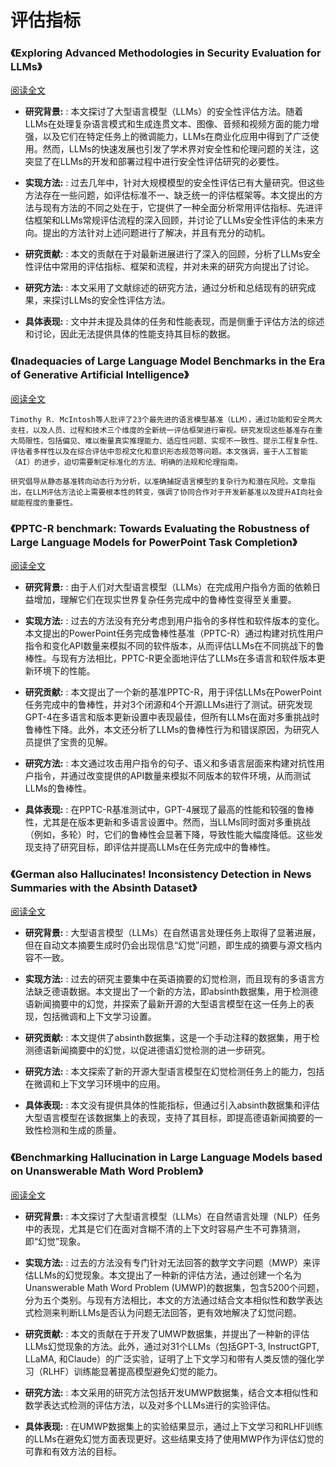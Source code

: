 # 评估指标

### 《Exploring Advanced Methodologies in Security Evaluation for LLMs》

 [阅读全文](http://arxiv.org/abs/2402.17970v1)

- **研究背景:** : 本文探讨了大型语言模型（LLMs）的安全性评估方法。随着LLMs在处理复杂语言模式和生成连贯文本、图像、音频和视频方面的能力增强，以及它们在特定任务上的微调能力，LLMs在商业化应用中得到了广泛使用。然而，LLMs的快速发展也引发了学术界对安全性和伦理问题的关注，这突显了在LLMs的开发和部署过程中进行安全性评估研究的必要性。

- **实现方法:** : 过去几年中，针对大规模模型的安全性评估已有大量研究。但这些方法存在一些问题，如评估标准不一、缺乏统一的评估框架等。本文提出的方法与现有方法的不同之处在于，它提供了一种全面分析常用评估指标、先进评估框架和LLMs常规评估流程的深入回顾，并讨论了LLMs安全性评估的未来方向。提出的方法针对上述问题进行了解决，并且有充分的动机。

- **研究贡献:** : 本文的贡献在于对最新进展进行了深入的回顾，分析了LLMs安全性评估中常用的评估指标、框架和流程，并对未来的研究方向提出了讨论。

- **研究方法:** : 本文采用了文献综述的研究方法，通过分析和总结现有的研究成果，来探讨LLMs的安全性评估方法。

- **具体表现:** : 文中并未提及具体的任务和性能表现，而是侧重于评估方法的综述和讨论，因此无法提供具体的性能支持其目标的数据。

### 《Inadequacies of Large Language Model Benchmarks in the Era of Generative Artificial Intelligence》

 [阅读全文](https://arxiv.org/pdf/2402.09880.pdf)

```
Timothy R. McIntosh等人批评了23个最先进的语言模型基准（LLM），通过功能和安全两大支柱，以及人员、过程和技术三个维度的全新统一评估框架进行审视。研究发现这些基准存在重大局限性，包括偏见、难以衡量真实推理能力、适应性问题、实现不一致性、提示工程复杂性、评估者多样性以及在综合评估中忽视文化和意识形态规范等问题。本文强调，鉴于人工智能（AI）的进步，迫切需要制定标准化的方法、明确的法规和伦理指南。

研究倡导从静态基准转向动态行为分析，以准确捕捉语言模型的复杂行为和潜在风险。文章指出，在LLM评估方法论上需要根本性的转变，强调了协同合作对于开发新基准以及提升AI向社会赋能程度的重要性。
```

### 《PPTC-R benchmark: Towards Evaluating the Robustness of Large Language Models for PowerPoint Task Completion》

 [阅读全文](http://arxiv.org/abs/2403.03788v1)

- **研究背景:** : 由于人们对大型语言模型（LLMs）在完成用户指令方面的依赖日益增加，理解它们在现实世界复杂任务完成中的鲁棒性变得至关重要。

- **实现方法:** : 过去的方法没有充分考虑到用户指令的多样性和软件版本的变化。本文提出的PowerPoint任务完成鲁棒性基准（PPTC-R）通过构建对抗性用户指令和变化API数量来模拟不同的软件版本，从而评估LLMs在不同挑战下的鲁棒性。与现有方法相比，PPTC-R更全面地评估了LLMs在多语言和软件版本更新环境下的性能。

- **研究贡献:** : 本文提出了一个新的基准PPTC-R，用于评估LLMs在PowerPoint任务完成中的鲁棒性，并对3个闭源和4个开源LLMs进行了测试。研究发现GPT-4在多语言和版本更新设置中表现最佳，但所有LLMs在面对多重挑战时鲁棒性下降。此外，本文还分析了LLMs的鲁棒性行为和错误原因，为研究人员提供了宝贵的见解。

- **研究方法:** : 本文通过攻击用户指令的句子、语义和多语言层面来构建对抗性用户指令，并通过改变提供的API数量来模拟不同版本的软件环境，从而测试LLMs的鲁棒性。

- **具体表现:** : 在PPTC-R基准测试中，GPT-4展现了最高的性能和较强的鲁棒性，尤其是在版本更新和多语言设置中。然而，当LLMs同时面对多重挑战（例如，多轮）时，它们的鲁棒性会显著下降，导致性能大幅度降低。这些发现支持了研究目标，即评估并提高LLMs在任务完成中的鲁棒性。

### 《German also Hallucinates! Inconsistency Detection in News Summaries with the Absinth Dataset》

 [阅读全文](http://arxiv.org/abs/2403.03750v1)

- **研究背景:** : 大型语言模型（LLMs）在自然语言处理任务上取得了显著进展，但在自动文本摘要生成时仍会出现信息“幻觉”问题，即生成的摘要与源文档内容不一致。

- **实现方法:** : 过去的研究主要集中在英语摘要的幻觉检测，而且现有的多语言方法缺乏德语数据。本文提出了一个新的方法，即absinth数据集，用于检测德语新闻摘要中的幻觉，并探索了最新开源的大型语言模型在这一任务上的表现，包括微调和上下文学习设置。

- **研究贡献:** : 本文提供了absinth数据集，这是一个手动注释的数据集，用于检测德语新闻摘要中的幻觉，以促进德语幻觉检测的进一步研究。

- **研究方法:** : 本文探索了新的开源大型语言模型在幻觉检测任务上的能力，包括在微调和上下文学习环境中的应用。

- **具体表现:** : 本文没有提供具体的性能指标，但通过引入absinth数据集和评估大型语言模型在该数据集上的表现，支持了其目标，即提高德语新闻摘要的一致性检测和生成的质量。

### 《Benchmarking Hallucination in Large Language Models based on Unanswerable Math Word Problem》

 [阅读全文](http://arxiv.org/abs/2403.03558v1)

- **研究背景:** : 本文探讨了大型语言模型（LLMs）在自然语言处理（NLP）任务中的表现，尤其是它们在面对含糊不清的上下文时容易产生不可靠猜测，即“幻觉”现象。

- **实现方法:** : 过去的方法没有专门针对无法回答的数学文字问题（MWP）来评估LLMs的幻觉现象。本文提出了一种新的评估方法，通过创建一个名为Unanswerable Math Word Problem (UMWP)的数据集，包含5200个问题，分为五个类别。与现有方法相比，本文的方法通过结合文本相似性和数学表达式检测来判断LLMs是否认为问题无法回答，更有效地解决了幻觉问题。

- **研究贡献:** : 本文的贡献在于开发了UMWP数据集，并提出了一种新的评估LLMs幻觉现象的方法。此外，通过对31个LLMs（包括GPT-3, InstructGPT, LLaMA, 和Claude）的广泛实验，证明了上下文学习和带有人类反馈的强化学习（RLHF）训练能显著提高模型避免幻觉的能力。

- **研究方法:** : 本文采用的研究方法包括开发UMWP数据集，结合文本相似性和数学表达式检测的评估方法，以及对多个LLMs进行的实验评估。

- **具体表现:** : 在UMWP数据集上的实验结果显示，通过上下文学习和RLHF训练的LLMs在避免幻觉方面表现更好。这些结果支持了使用MWP作为评估幻觉的可靠和有效方法的目标。